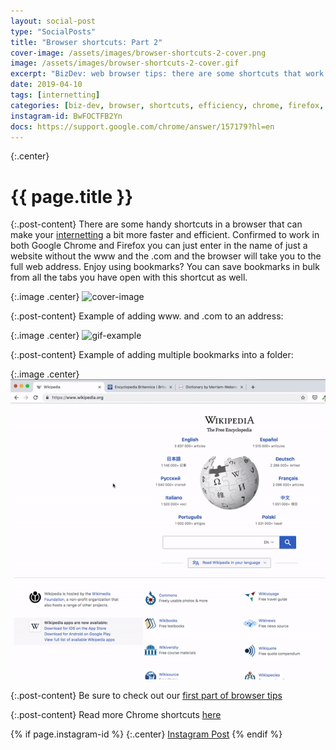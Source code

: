 ```yaml
---
layout: social-post
type: "SocialPosts"
title: "Browser shortcuts: Part 2"
cover-image: /assets/images/browser-shortcuts-2-cover.png
image: /assets/images/browser-shortcuts-2-cover.gif
excerpt: "BizDev: web browser tips: there are some shortcuts that work in all browsers, part 2"
date: 2019-04-10
tags: [internetting]
categories: [biz-dev, browser, shortcuts, efficiency, chrome, firefox, internetting, keyboard-shortcuts]
instagram-id: BwFOCTFB2Yn
docs: https://support.google.com/chrome/answer/157179?hl=en
---
```

{:.center}
# {{ page.title }}

{:.post-content}
There are some handy shortcuts in a browser that can make your <a href="https://www.urbandictionary.com/define.php?term=Internetting" target="_blank">internetting</a> 
a bit more faster and efficient. Confirmed to work in both Google Chrome and Firefox 
you can just enter in the name of just a website without the www and the .com 
and the browser will take you to the full web address. Enjoy using bookmarks? 
You can save bookmarks in bulk from all the tabs you have open with this shortcut as well. 

{:.image .center}
![cover-image]({{page.cover-image}})

{:.post-content}
Example of adding www. and .com to an address:

{:.image .center}
![gif-example]({{page.image}})

{:.post-content}
Example of adding multiple bookmarks into a folder:

{:.image .center}
![gif-example-two](/assets/images/browser-tabs-bookmark.gif)

{:.post-content}
Be sure to check out our [first part of browser tips](/social-posts/browser-shortcuts/)

{:.post-content}
Read more Chrome shortcuts <a href="{{page.docs}}" target="_blank">here</a>

{% if page.instagram-id %}
{:.center}
<a class="insta-link" href="https://www.instagram.com/p/{{page.instagram-id}}" target="_blank">Instagram Post</a>
{% endif %}

